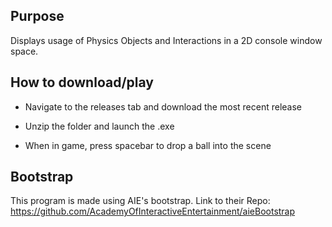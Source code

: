 ## Purpose
Displays usage of Physics Objects and Interactions in a 2D console window space.

## How to download/play
* Navigate to the releases tab and download the most recent release
* Unzip the folder and launch the .exe

* When in game, press spacebar to drop a ball into the scene

## Bootstrap
This program is made using AIE's bootstrap.
Link to their Repo: https://github.com/AcademyOfInteractiveEntertainment/aieBootstrap
